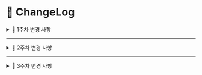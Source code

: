 # 📝 ChangeLog

<details>
  <summary>📌 1주차 변경 사항</summary>

## ✅ Week 1 (1주차)

<details>
  <summary>:bust_in_silhouette: 조유원</summary>

### :white_check_mark: Done

- **공통 컴포넌트 - 검색창 컴포넌트 구현** (`SearchBar.tsx`, `SearchBarMobile.tsx`)

  - 화면 크기에 따른 반응형 구현 (`ResponsiveSearchBar.tsx`)
  - 배급사 드롭다운 메뉴 추가
  - 태그, 검색어 구분

- **공통 컴포넌트 - 태그, 뱃지 컴포넌트 구현** (`Badges.tsx`, `Tags.tsx`)

  - 태그 호버 시 색상 변경

- **공통 컴포넌트 - 웹툰 카드 컴포넌트 구현** (`WebtoonCard.tsx`, `WebtoonCardMobile.tsx`, `WebtoonCardCol.tsx`, `WebtoonCardColMobile.tsx`)

  - 세로형 웹툰 카드 컴포넌트, 가로형 웹툰 카드 컴포넌트
  - 웹툰 정보 표시

- **메인 페이지 구현** (`page.tsx`)

  - 메인 헤더 추가 (`Header.tsx`)
    - 툰츄 로고, 목업 사진 추가
  - 화면 크기에 따른 반응형 구현 (`MainDesktop.tsx`, `MainMobile.tsx`)
  - Swiper 라이브러리를 활용한 슬라이더 구현 (`Swiper.tsx`)
  - Material UI 라이브러리를 활용한 페이지네이션 구현 (`PaginationList.tsx`)

### :construction: In Progress

- **태그 드롭다운 메뉴 구현**

  - 태그 페이지네이션 추가
  - 반응형 구현

- **메인 헤더 애니메이션 구현**

  - 고양이 발바닥 애니메이션 구현

### :mag: Preview

- **공통 컴포넌트**
<div align=center>
  <img src='https://github.com/user-attachments/assets/dc466a5e-4d77-4e0e-9d6e-ab6c6e09fbdb' width=200/>
</div>

- **메인 페이지**
<div align=center>
  <img src='https://github.com/user-attachments/assets/f065ce16-5440-404d-af91-b8c2d92c55ce'/>
</div>

- **메인 페이지 - 태블릿, 모바일**
<div align=center>
  <div>
    <img src='https://github.com/user-attachments/assets/307064e3-f7d8-4915-a17e-864f7715804c' width=200 />
    &nbsp;&nbsp;&nbsp;&nbsp;
    <img src='https://github.com/user-attachments/assets/8e1335dd-90a7-4cdc-b01f-b0fa97df4604' width=300 />
  </div>
</div>

</details>

---

<details>
  <summary>:bust_in_silhouette: 이혜민</summary>

### :white_check_mark: Done

- **공통 컴포넌트 - 네비게이션 바 구현** (`Nav.tsx`, `NavClient.tsx`)

  - 화면 크기에 따른 반응형 구현 (`DesktopNav.tsx`, `MobileTablet.tsx`)
  - 드롭다운 메뉴 추가(프로필/로그아웃) (`ProfileMenu.tsx`)

- **공통 컴포넌트 - 반응형 디자인을 위한 브레이크포인트(BP) 감지 커스텀 훅 구현**
  - 서버 사이드 BP 감지 유틸함수 구현 (`breakpointDetect.ts`)
    - Next.js headers API를 활용한 User-Agent 기반 디바이스 타입 감지
  - 클라이언트 사이드 BP 감지 커스텀 훅 구현 (`useBreakpoint.ts`)
    - Resize 이벤트를 이용한 화면 크기 기반 동적 BP 감지
- **공통 컴포넌트 - 외부 클릭 감지 커스텀 훅 구현** (`useOutsideClick.tsx`)

- **공통 컴포넌트 - 모바일/탭뷰를 위한 바텀 팝업 시트 구현** (`BottomSlideUpMenu.tsx`)

  - body 스크롤 잠금 기능 구현 (`useLockBodyScroll`)
  - Framer Motion을 활용한 슬라이드 애니메이션 구현

- **로그인 페이지 구현** (`/login/page.tsx`)

  - 소셜 로그인 버튼 추가 (`GoogleLoginButton.tsx`, `NaverLoginButton.tsx`, `KakaoLoginButton.tsx`)
  - OAuth 인증 URL 생성 유틸리티 함수 구현 (Google, Naver, Kakao) (`auth.ts`)
  - Zustand를 활용한 전역 상태 관리 구현 (`authStore.ts`)
    - 유저 정보 저장 및 관리
    - 로그인/로그아웃 기능 구현

- **프로필 페이지 구현** (`/profile/page.tsx`)

  - 기본 프로필 페이지 구현 (`ProfileDefault.tsx`)
    - 프로필 조회/수정 기능 구현
    - 인증 상태에 따른 라우팅 보호 구현
  - 프로필 페이지 변경 UI 구현 (`ProfileEdit.tsx`)
  - Zustand를 활용한 프로필 상태 관리 (`profileStore.ts`)
    - 프로필 편집 모드 상태 관리
    - 상태 변경 액션 구현
  - 사용자 API 모듈 구현 (`userApi.ts`)
    - 로그인/로그아웃, 프로필 정보 조회/수정

- **회원탈퇴 페이지 구현** (`/withdrawal/page.tsx`)
  - 회원탈퇴 페이지 모바일/탭뷰 구현
  - 닉네임 일치 여부 시각적 Validation 추가

### :construction: In Progress

- **로그인 페이지 구현** (`/login/page.tsx`)

  - 로그인/로그아웃 API 연동

- **회원탈퇴 페이지 구현** (`/withdrawal/page.tsx`)

  - 회원탈퇴 데스크탑 뷰 UI 구현
  - 회원탈퇴 API 연동
  - 회원 탈퇴 후, 메인 페이지로 리다이렉트

- **프로필 페이지 구현** (`/profile/page.tsx`)

  - 새로고침 시 프로필 정보 유지
    (별도 프로필 조회 API 연결)
  - 프로필 조회/변경 API 연동

- **공통 컴포넌트 - confirm 모달 구현** (`ConfirmModal.tsx`)

- **공통 컴포넌트 - Footer 구현** (`Footer.tsx`)

  - Footer UI 구현 (BD 컨텐츠 대기중)

- **공통 컴포넌트 - 커서 애니메이션 구현** (`Cursor.tsx`)
  - 커서 UI 및 애니메이션 구현

### :mag: Preview

- **공통 컴포넌트 - 네비게이션 바**

<img src='https://github.com/user-attachments/assets/aabb5296-6698-4894-95da-fc60b84b85ae'/>

</details>

---

<details>
  <summary>:bust_in_silhouette: 최푸른</summary>

### :white_check_mark: Done

- **공통 컴포넌트 - 작품 등록 상태 컴포넌트 구현** (`Status.tsx`)

  - 작품 등록 상태 표시
  - 등록 상태(PENDING/REGISTERED/REJECTED)에 따른 배경색 설정

- **내 상자 페이지 구현** (`/my-box/page.tsx`)
  - 사용자로 접속 시, 내 상자 페이지 기본 화면 UI 구현
  - 탭 메뉴 구현 (찜 목록/최근 본 목록/작품 등록/등록 신청한 작품)
- **찜 목록 메뉴 구현** (`FavoriteList.tsx`)
  - 찜 처리되어 있는 웹툰 목록 표시
  - 찜 목록 내 상단 검색창 및 정렬 버튼(최신순, 오래된순) 구현

### :construction: In Progress

- **찜 목록 메뉴 구현** (`FavoriteList.tsx`)

  - 반응형 구현
  - 찜 목록 페이지네이션 구현

- **작품 등록 메뉴 구현** (`WebtoonRegisterForm.tsx`)
  - 작품 등록 UI 개선
  - 반응형 구현

### :mag: Preview

- **공통 컴포넌트**
<div align="center">
  <kbd>
  </kbd>
</div>

- **내 상자 페이지**
<div align=center>
  <img src='https://github.com/user-attachments/assets/9f07a449-790b-4c42-9431-cffbc0672b71'/>
  <img src='https://github.com/user-attachments/assets/129123cc-2214-4474-bb98-a1a1a80fba16'/>
</div>

- **찜 메뉴**

</details>

</details>

---

<details>
  <summary>📌 2주차 변경 사항</summary>

## ✅ Week 2 (2주차)

<details>
  <summary>👤 조유원 test</summary>

### ✅ Done

- 태그 드롭다운 메뉴 구현 (`TagDropdown.tsx`, `TagDropdownMobile.tsx`)
  - ㄱㄴㄷ 페이지네이션
  - 선택한 태그 상단에 표시
- 태그별 검색 페이지 구현 (`TagSearchClient.tsx`)
  - 인기순/조회순/등록순/최신순 정렬 드롭다운 메뉴 추가
  - 페이지네이션 구현
  - 상단 검색창 및 선택한 태그 표시
- 연재별 검색 페이지 구현 (`DaySearchClient.tsx`)
  - 인기순/조회순/등록순/최신순 정렬 드롭다운 메뉴 추가
  - 페이지네이션 구현
  - 상단 검색창 및 연재 여부, 요일 표시
- 통합 검색 페이지 구현 (`GlobalSearchClient.tsx`)
  - 메인 헤더 검색창에서 이동
  - 인기순/조회순/등록순/최신순 정렬 드롭다운 메뉴 추가
  - 페이지네이션 구현
  - 상단 검색창 표시
- SCSS를 활용하여 반응형 수정 (Tailwind CSS + SCSS)
  - 코드 가독성 향상

### 🚧 In Progress

- API 연동
  - `webtoonStore.ts` 작성 중
- 메인 헤더 고양이 발바닥 애니메이션 추가

### 🔍 Preview

- 태그 드롭다운 메뉴 - 데스크탑
<div align=center>
  <img src='https://github.com/user-attachments/assets/866426b7-953e-4293-a929-45e63f6da566'/>
</div>

- 태그 드롭다운 메뉴 - 태블릿 & 모바일
<div align=center>
  <div>
    <img src='https://github.com/user-attachments/assets/4b39ac73-f594-4b0e-aa21-8f3f88f73edf' width=200 />
    &nbsp;&nbsp;&nbsp;&nbsp;
    <img src='https://github.com/user-attachments/assets/d30e2edb-2079-4395-bd51-2adf910c6e6e' width=300 />
  </div>
</div>

- 검색 페이지 - 데스크탑
<div align=center>
  <img src='https://github.com/user-attachments/assets/46e99bca-dfb2-4eca-895c-2a8dc042c5ef'/>
</div>

- 검색 페이지 - 태블릿 & 모바일
<div align=center>
  <div>
    <img src='https://github.com/user-attachments/assets/7dd54879-8aa6-4780-80a1-2cd171757067' width=200 />
    &nbsp;&nbsp;&nbsp;&nbsp;
    <img src='https://github.com/user-attachments/assets/ab4aa819-d591-4621-b884-6e8e8006850a' width=300 />
  </div>
</div>

</details>

---

<details>
  <summary>:bust_in_silhouette: 이혜민</summary>

### :white_check_mark: Done

- **로그인/로그아웃 기능**

  - 로그인/로그아웃 API 구현
  - mockData로 테스트 완료

- **회원탈퇴 기능**

  - 회원탈퇴 API 구현
  - `nick_name`값이 null일 때 기본 닉네임 구현 기능 추가

- **프로필 조회/변경 기능**

  - 프로필 조회/변경 API 구현
  - 프로필 이미지 전달 형식 변경(json -> formData)에 따른 코드 수정

- **반응형 디자인 기능 구현**

  - 서버 사이드에서 User Agent 기반 정규식 필터링으로 디바이스 감지(`breakpointDetect.ts`)
  - 클라이언트 사이드에서 Resize 이벤트 기반의 커스텀 훅으로 실시간 너비 감지(`useBreakpoint.ts`)

- **공통 컴포넌트 - 모달 컴포넌트 구현** (`/components/common/modal`)

  - 모달 컨테이너, 컨텐트, 타이틀 컴포넌트 구현
  - 외부 클릭 감지 시 모달 닫힘 기능 적용

- **공통 컴포넌트 - 로딩화면 구현** (`loading.tsx`)

  - 프로그레스바 반복 애니메이션 구현

- **공통 컴포넌트 - 에러화면 구현** (`error.tsx`)

- **공통 컴포넌트 - '찾을수 없는 페이지'화면 구현** (`not-found.tsx`)

### :construction: In Progress

- **로그인/로그아웃 기능**

  - 로그인/로그아웃 API 테스트

- **회원탈퇴 기능**

  - 회원탈퇴 API 테스트

- **프로필 조회/변경 기능**

  - 프로필 조회/변경 API 테스트

- **미들웨어 구현**

  - 인증이 필요한 페이지 접근 제한 처리 (로그인 페이지로 리다이렉트)
  - 로그인 상태일 때 로그인 페이지 접근 제한 처리 (메인 페이지로 리다이렉트)
  - 소셜 로그인 콜백 페이지 별도 처리
  - 미들웨어 테스트

### :mag: Preview

- **모달 컴포넌트**

<img src='https://github.com/user-attachments/assets/7b7ee67f-60ce-46d1-9b32-c322b3953aca'/>

- **로딩 컴포넌트**

<img src='https://github.com/user-attachments/assets/903fa15d-fe7c-4b75-a45f-07a471b8039e'/>

- **에러 컴포넌트**

<img src='https://github.com/user-attachments/assets/f7c836cc-b076-4a18-bd82-01c6133b5dad'/>

- **찾을 수 없는 페이지(not-found) 컴포넌트**

<img src='https://github.com/user-attachments/assets/f5ed5daa-9974-4f98-9751-ac6339bd913e'/>

</details>

</details>

---

<details>
  <summary>📌 3주차 변경 사항</summary>

## ✅ Week 3 (3주차)

---

<details>
  <summary>:bust_in_silhouette: 이혜민</summary>

### :white_check_mark: Done

- **로그인/로그아웃 기능**

  - 쿠키 설정 담당이 프론트로 변경됨에 따라 코드 수정
  - 로그인/로그아웃 API 테스트 완료

- **회원탈퇴 기능**

  - 회원탈퇴 API 테스트 완료

- **프로필 조회/변경 기능**

  - 프로필 조회/변경 API 테스트 완료

- **미들웨어 구현** (`middleware.ts`)

  - 인증이 필요한 페이지 접근 제한 처리 (로그인 페이지로 리다이렉트)
  - 로그인 상태일 때 로그인 페이지 접근 제한 처리 (메인 페이지로 리다이렉트)
  - 소셜 로그인 콜백 페이지 별도 처리

- **개인정보 처리방침 페이지 구현** (`/privacy`)

- **사이트 이용약관 페이지 구현** (`/terms`)

- **Typeform 링크 버튼 구현** (`/TypeformBtn.tsx`)

- **공통 컴포넌트 - Footer 구현** (`Footer.tsx`)

  - 개인정보 처리방침, 사이트 이용약관 페이지 구현
  - 툰츄 소셜 링크/페이지 연결

### :construction: In Progress

- SEO 최적화를 위한 전체 코드 리팩토링

### :mag: Preview

- **소셜 로그인/로그아웃 동작**

<img src='https://github.com/user-attachments/assets/eef80baf-9ef4-4bc4-b2d9-fec866505041'/>
<img src='https://github.com/user-attachments/assets/2e50096b-8f8e-4dcb-b45e-74e81e260e66'/>

- **회원탈퇴 동작**

<img src='https://github.com/user-attachments/assets/7287196d-1e0c-4546-ba61-4c6d414a7fdb'/>

- **프로필조회/변경 동작**

<img src='https://github.com/user-attachments/assets/fe330be6-db15-42b1-845f-b0ed55fa92ad'/>
<img src='https://github.com/user-attachments/assets/19ffea95-837e-494e-a291-2afbb4e51fb8'/>

- **개인정보 처리방침 페이지**

<img src='https://github.com/user-attachments/assets/c73cb78d-fb14-453f-a278-75443fd2d145'/>

- **사이트 이용약관 페이지**

<img src='https://github.com/user-attachments/assets/8d07640c-8bfa-4486-8e10-03db0f2702f3'/>

</details>

---

</details>
